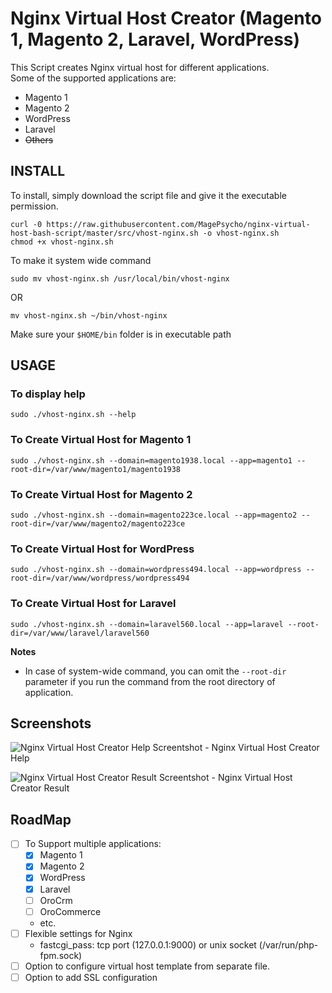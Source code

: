 # Nginx Virtual Host Creator (Magento 1, Magento 2, Laravel, WordPress)

This Script creates Nginx virtual host for different applications.  
Some of the supported applications are:  
 - Magento 1
 - Magento 2
 - WordPress
 - Laravel
 - ~~Others~~


## INSTALL
To install, simply download the script file and give it the executable permission.
```
curl -0 https://raw.githubusercontent.com/MagePsycho/nginx-virtual-host-bash-script/master/src/vhost-nginx.sh -o vhost-nginx.sh
chmod +x vhost-nginx.sh
```

To make it system wide command
```
sudo mv vhost-nginx.sh /usr/local/bin/vhost-nginx
```
OR 
```
mv vhost-nginx.sh ~/bin/vhost-nginx
```
Make sure your `$HOME/bin` folder is in executable path

## USAGE
### To display help
```
sudo ./vhost-nginx.sh --help
```
### To Create Virtual Host for Magento 1
```
sudo ./vhost-nginx.sh --domain=magento1938.local --app=magento1 --root-dir=/var/www/magento1/magento1938
```

### To Create Virtual Host for Magento 2
```
sudo ./vhost-nginx.sh --domain=magento223ce.local --app=magento2 --root-dir=/var/www/magento2/magento223ce
```

### To Create Virtual Host for WordPress
```
sudo ./vhost-nginx.sh --domain=wordpress494.local --app=wordpress --root-dir=/var/www/wordpress/wordpress494
```

### To Create Virtual Host for Laravel
```
sudo ./vhost-nginx.sh --domain=laravel560.local --app=laravel --root-dir=/var/www/laravel/laravel560
```

**Notes**
 - In case of system-wide command, you can omit the `--root-dir` parameter if you run the command from the root directory of application. 

## Screenshots
![Nginx Virtual Host Creator Help](https://github.com/MagePsycho/nginx-virtual-host-bash-script/raw/master/docs/nginx-virtual-host-bash-script-help.png "Nginx Virtual Host Creator Help")
Screentshot - Nginx Virtual Host Creator Help

![Nginx Virtual Host Creator Result](https://github.com/MagePsycho/nginx-virtual-host-bash-script/raw/master/docs/nginx-virtual-host-bash-script-result.png "Nginx Virtual Host Creator Result")
Screentshot - Nginx Virtual Host Creator Result

## RoadMap
 - [ ] To Support multiple applications:
    - [x] Magento 1
    - [x] Magento 2
    - [x] WordPress
    - [x] Laravel    
    - [ ] OroCrm    
    - [ ] OroCommerce    
    - etc.
 - [ ] Flexible settings for Nginx 
    - fastcgi_pass: tcp port (127.0.0.1:9000) or unix socket (/var/run/php-fpm.sock)
 - [ ] Option to configure virtual host template from separate file.
 - [ ] Option to add SSL configuration
